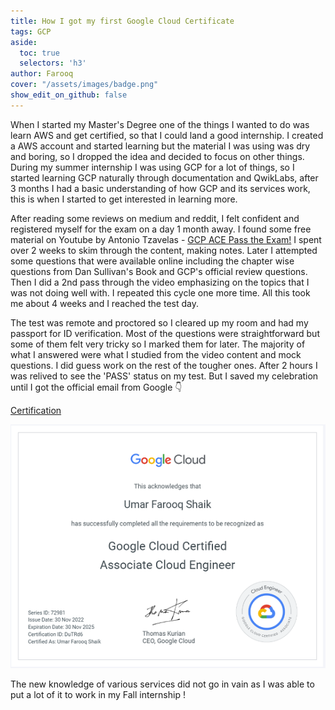 ```yaml
---
title: How I got my first Google Cloud Certificate
tags: GCP
aside:
  toc: true
  selectors: 'h3'
author: Farooq
cover: "/assets/images/badge.png"
show_edit_on_github: false
---
```


When I started my Master's Degree one of the things I wanted to do was learn AWS and get certified, so that I could land a good internship.
I created a AWS account and started learning but the material I was using was dry and boring, so I dropped the idea and decided to focus on other things.
During my summer internship I was using GCP for a lot of things, so I started learning GCP naturally through documentation and QwikLabs, after 3 months I had a basic understanding of how GCP and its services work, this is when I started to get interested in learning more.

After reading some reviews on medium and reddit, I felt confident and registered myself for the exam on a day 1 month away.
I found some free material on Youtube by Antonio Tzavelas - [GCP ACE Pass the Exam!](https://www.youtube.com/watch?v=jpno8FSqpc8&t=35227s) I spent over 2 weeks to skim through the content, making notes.
Later I attempted some questions that were available online including the chapter wise questions from Dan Sullivan's Book and GCP's official review questions. Then I did a 2nd pass through the video emphasizing on the topics that I was not doing well with. I repeated this cycle one more time. All this took me about 4 weeks and I reached the test day.

The test was remote and proctored so I cleared up my room and had my passport for ID verification. Most of the questions were straightforward but some of them felt very tricky so I marked them for later. The majority of what I answered were what I studied from the video content and mock questions. I did guess work on the rest of the tougher ones. After 2 hours I was relived to see the 'PASS' status on my test. But I saved my celebration until I got the official email from Google 👇

[Certification](https://www.credential.net/0a34a5ae-bbd1-46e1-9774-c46fb9b383a5?key=da08452abc44705f71c2bba4a1ecd4109e641a563866caea7f82a07debd5504c) 

![GCP ACE][img_0]

[img_0]:/assets/images/gcp_ace.png

The new knowledge of various services did not go in vain as I was able to put a lot of it to work in my Fall internship ! 
<!--more-->
